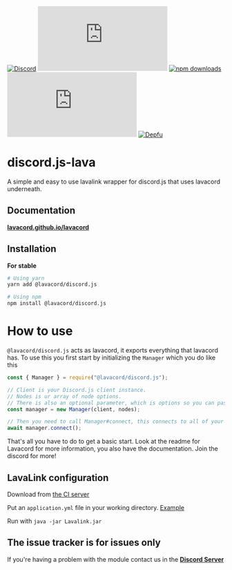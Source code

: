 [![Discord](https://discordapp.com/api/guilds/323779330033319941/embed.png)](https://discord.gg/wXrjZmV)
[![npm (scoped)](https://img.shields.io/npm/v/@lavacord/discord.js?label=npm%20version)](https://www.npmjs.com/package/@lavacord/discord.js)
[![npm downloads](https://img.shields.io/npm/dt/@lavacord/discord.js.svg?label=total%20downloads)](https://www.npmjs.com/package/@lavacord/discord.js)
[![GitHub](https://img.shields.io/github/license/lavacord/discord.js)](https://github.com/lavacord/discord.js/)
[![Depfu](https://badges.depfu.com/badges/c1805ab948c37b19d3bd3d49256c3987/overview.svg)](https://depfu.com/github/lavacord/discord.js?project_id=11809)

# discord.js-lava
A simple and easy to use lavalink wrapper for discord.js that uses lavacord underneath.

## Documentation
[**lavacord.github.io/lavacord**](https://lavacord.github.io/Lavacord/)

## Installation

**For stable**
```bash
# Using yarn
yarn add @lavacord/discord.js

# Using npm
npm install @lavacord/discord.js
```

# How to use
`@lavacord/discord.js` acts as lavacord, it exports everything that lavacord has.
To use this you first start by initializing the `Manager` which you do like this

```javascript
const { Manager } = require("@lavacord/discord.js");

// Client is your Discord.js client instance.
// Nodes is ur array of node options.
// There is also an optional parameter, which is options so you can pass your user id, shard count manually if you want to
const manager = new Manager(client, nodes);

// Then you need to call Manager#connect, this connects to all of your Lavalink Nodes so the library can function. The function does return a Promise which you want to handle
await manager.connect();
```

That's all you have to do to get a basic start.
Look at the readme for Lavacord for more information, you also have the documentation. Join the discord for more!

## LavaLink configuration
Download from [the CI server](https://ci.fredboat.com/viewLog.html?buildId=lastSuccessful&buildTypeId=Lavalink_Build&tab=artifacts&guest=1)

Put an `application.yml` file in your working directory. [Example](https://github.com/Frederikam/Lavalink/blob/master/LavalinkServer/application.yml.example)

Run with `java -jar Lavalink.jar`

## The issue tracker is for issues only
If you're having a problem with the module contact us in the [**Discord Server**](https://discord.gg/wXrjZmV)
